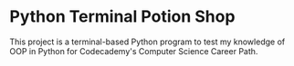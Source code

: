 # Python Terminal Potion Shop
This project is a terminal-based Python program to test my knowledge of OOP in Python for Codecademy's Computer Science Career Path.
